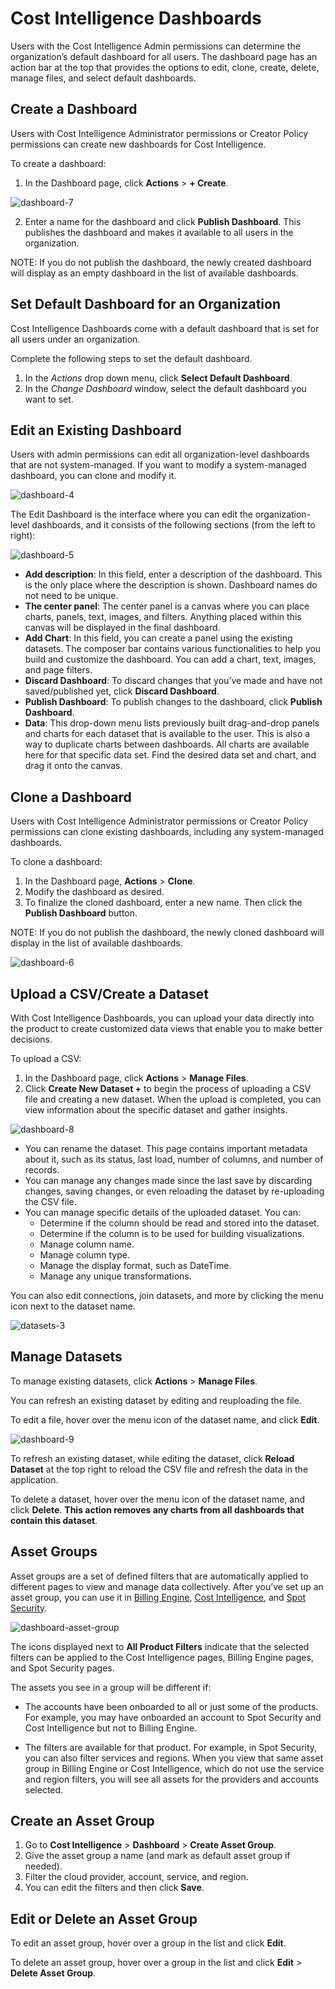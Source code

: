 # Cost Intelligence Dashboards    

Users with the Cost Intelligence Admin permissions can determine the organization’s default dashboard for all users.  The dashboard page has an action bar at the top that provides the options to edit, clone, create, delete, manage files, and select default dashboards.     

## Create a Dashboard  

Users with Cost Intelligence Administrator permissions or Creator Policy permissions can create new dashboards for Cost Intelligence. 

To create a dashboard:   

1. In the Dashboard page, click **Actions** > **+ Create**.    

![dashboard-7](https://github.com/user-attachments/assets/a4c06695-1f6b-497a-9311-3acae5d9197e)

2. Enter a name for the dashboard and click **Publish Dashboard**. This publishes the dashboard and makes it available to all users in the organization.

NOTE: If you do not publish the dashboard, the newly created dashboard will display as an empty dashboard in the list of available dashboards.  

## Set Default Dashboard for an Organization

Cost Intelligence Dashboards come with a default dashboard that is set for all users under an organization.  

Complete the following steps to set the default dashboard.

1. In the <i>Actions</i> drop down menu, click **Select Default Dashboard**.
2. In the <i>Change Dashboard</i> window, select the default dashboard you want to set.

## Edit an Existing Dashboard    

Users with admin permissions can edit all organization-level dashboards that are not system-managed. If you want to modify a system-managed dashboard, you can clone and modify it.

![dashboard-4](https://github.com/spotinst/help/assets/106514736/72c9a54a-5292-47cd-b845-8097e802ad27)   

The Edit Dashboard is the interface where you can edit the organization-level dashboards, and it consists of the following sections (from the left to right):  

![dashboard-5](https://github.com/spotinst/help/assets/106514736/762309f4-7860-4eb3-b23d-c6e2f3c3ec56) 

* **Add description**: In this field, enter a description of the dashboard. This is the only place where the description is shown. Dashboard names do not need to be unique.  
* **The center panel**: The center panel is a canvas where you can place charts, panels, text, images, and filters. Anything placed within this canvas will be displayed in the final dashboard.  
* **Add Chart**: In this field, you can create a panel using the existing datasets. The composer bar contains various functionalities to help you build and customize the dashboard. You can add a chart, text, images, and page filters.   
* **Discard Dashboard**: To discard changes that you’ve made and have not saved/published yet, click **Discard Dashboard**.   
* **Publish Dashboard**: To publish changes to the dashboard, click **Publish Dashboard**.  
* **Data**: This drop-down menu lists previously built drag-and-drop panels and charts for each dataset that is available to the user. This is also a way to duplicate charts between dashboards. All charts are available here for that specific data set. Find the desired data set and chart, and drag it onto the canvas.  

## Clone a Dashboard   

Users with Cost Intelligence Administrator permissions or Creator Policy permissions can clone existing dashboards, including any system-managed dashboards. 

To clone a dashboard:   

1. In the Dashboard page, **Actions** > **Clone**.  
2. Modify the dashboard as desired.  
3. To finalize the cloned dashboard, enter a new name. Then click the **Publish Dashboard** button.   

NOTE: If you do not publish the dashboard, the newly cloned dashboard will display in the list of available dashboards.  

![dashboard-6](https://github.com/spotinst/help/assets/106514736/443f9293-861a-4ec1-943f-32d4f053099c)   

## Upload a CSV/Create a Dataset    

With Cost Intelligence Dashboards, you can upload your data directly into the product to create customized data views that enable you to make better decisions. 

To upload a CSV:    

1. In the Dashboard page, click **Actions** > **Manage Files**.  
2. Click **Create New Dataset +** to begin the process of uploading a CSV file and creating a new dataset. When the upload is completed, you can view information about the specific dataset and gather insights.

![dashboard-8](https://github.com/user-attachments/assets/910dc425-5e39-4b6f-9d73-06d064f1efce)

* You can rename the dataset. This page contains important metadata about it, such as its status, last load, number of columns, and number of records.  
* You can manage any changes made since the last save by discarding changes, saving changes, or even reloading the dataset by re-uploading the CSV file. 
* You can manage specific details of the uploaded dataset. You can:  
  - Determine if the column should be read and stored into the dataset.  
  - Determine if the column is to be used for building visualizations.   
  - Manage column name.  
  - Manage column type.  
  - Manage the display format, such as DateTime.  
  - Manage any unique transformations.    

You can also edit connections, join datasets, and more by clicking the menu icon next to the dataset name.  

![datasets-3](https://github.com/spotinst/help/assets/106514736/170e83b8-0e10-4982-a727-61934572eedb)   

## Manage Datasets  

To manage existing datasets, click **Actions** > **Manage Files**.  

You can refresh an existing dataset by editing and reuploading the file.

To edit a file, hover over the menu icon of the dataset name, and click **Edit**.

![dashboard-9](https://github.com/user-attachments/assets/baed5d91-9eb6-49f3-9cd5-ea4ba1241653)
  
To refresh an existing dataset, while editing the dataset, click **Reload Dataset** at the top right to reload the CSV file and refresh the data in the application. 

To delete a dataset, hover over the menu icon of the dataset name, and click **Delete**. **This action removes any charts from all dashboards that contain this dataset**. 

## Asset Groups

Asset groups are a set of defined filters that are automatically applied to different pages to view and manage data collectively. After you’ve set up an asset group, you can use it in [Billing Engine](billing-engine/), [Cost Intelligence](cost-intelligence/), and [Spot Security](spot-security/).

![dashboard-asset-group](https://github.com/user-attachments/assets/7546c0f8-1461-4dcf-afc5-a826531fa78f) 

The icons displayed next to **All Product Filters** indicate that the selected filters can be applied to the Cost Intelligence pages, Billing Engine pages, and Spot Security pages.

The assets you see in a group will be different if:

* The accounts have been onboarded to all or just some of the products. For example, you may have onboarded an account to Spot Security and Cost Intelligence but not to Billing Engine.

* The filters are available for that product. For example, in Spot Security, you can also filter services and regions. When you view that same asset group in Billing Engine or Cost Intelligence, which do not use the service and region filters, you will see all assets for the providers and accounts selected.

## Create an Asset Group

1. Go to **Cost Intelligence** > **Dashboard** > **Create Asset Group**.
2. Give the asset group a name (and mark as default asset group if needed).
3. Filter the cloud provider, account, service, and region.
4. You can edit the filters and then click **Save**.

## Edit or Delete an Asset Group

To edit an asset group, hover over a group in the list and click **Edit**.

To delete an asset group, hover over a group in the list and click **Edit** > **Delete Asset Group**.
  
